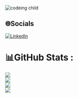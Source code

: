 ![codeing child](https://github.com/user-attachments/assets/2938e73a-85ce-41d4-80a4-d8d393a507ca)

## 🌐Socials
[![LinkedIn](https://img.shields.io/badge/LinkedIn-%230077B5.svg?logo=linkedin&logoColor=white)](https://linkedin.com/in/vishantrathi)

# 📊GitHub Stats :
![](https://github-readme-streak-stats.herokuapp.com/?user=vishantrathi&theme=dark&hide_border=false)<br/>
![](https://github-readme-stats.vercel.app/api?username=vishantrathi&theme=dark&hide_border=false&include_all_commits=false&count_private=true)<br/>
![](https://github-readme-stats.vercel.app/api/top-langs/?username=vishantrathi&theme=dark&hide_border=false&include_all_commits=false&count_private=true&layout=compact)<br>
[![](https://visitcount.itsvg.in/api?id=vishantrathi&icon=0&color=0)](https://visitcount.itsvg.in)



